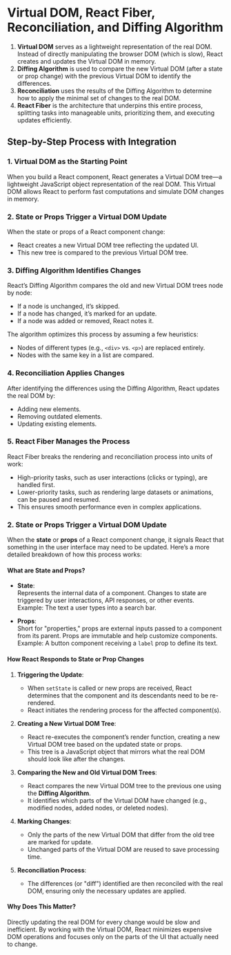 # Virtual DOM, React Fiber, Reconciliation, and Diffing Algorithm


1. **Virtual DOM** serves as a lightweight representation of the real DOM. Instead of directly manipulating the browser DOM (which is slow), React creates and updates the Virtual DOM in memory.
2. **Diffing Algorithm** is used to compare the new Virtual DOM (after a state or prop change) with the previous Virtual DOM to identify the differences.
3. **Reconciliation** uses the results of the Diffing Algorithm to determine how to apply the minimal set of changes to the real DOM.
4. **React Fiber** is the architecture that underpins this entire process, splitting tasks into manageable units, prioritizing them, and executing updates efficiently.


## Step-by-Step Process with Integration

### 1. Virtual DOM as the Starting Point
When you build a React component, React generates a Virtual DOM tree—a lightweight JavaScript object representation of the real DOM. This Virtual DOM allows React to perform fast computations and simulate DOM changes in memory.

### 2. State or Props Trigger a Virtual DOM Update
When the state or props of a React component change:
- React creates a new Virtual DOM tree reflecting the updated UI.
- This new tree is compared to the previous Virtual DOM tree.

### 3. Diffing Algorithm Identifies Changes
React’s Diffing Algorithm compares the old and new Virtual DOM trees node by node:
- If a node is unchanged, it’s skipped.
- If a node has changed, it’s marked for an update.
- If a node was added or removed, React notes it.

The algorithm optimizes this process by assuming a few heuristics:
- Nodes of different types (e.g., `<div>` vs. `<p>`) are replaced entirely.
- Nodes with the same key in a list are compared.


### 4. Reconciliation Applies Changes
After identifying the differences using the Diffing Algorithm, React updates the real DOM by:
- Adding new elements.
- Removing outdated elements.
- Updating existing elements.


### 5. React Fiber Manages the Process
React Fiber breaks the rendering and reconciliation process into units of work:
- High-priority tasks, such as user interactions (clicks or typing), are handled first.
- Lower-priority tasks, such as rendering large datasets or animations, can be paused and resumed.
- This ensures smooth performance even in complex applications.

### 2. State or Props Trigger a Virtual DOM Update

When the **state** or **props** of a React component change, it signals React that something in the user interface may need to be updated. Here’s a more detailed breakdown of how this process works:

#### **What are State and Props?**
- **State**:  
  Represents the internal data of a component. Changes to state are triggered by user interactions, API responses, or other events.  
  Example: The text a user types into a search bar.

- **Props**:  
  Short for "properties," props are external inputs passed to a component from its parent. Props are immutable and help customize components.  
  Example: A button component receiving a `label` prop to define its text.

#### **How React Responds to State or Prop Changes**
1. **Triggering the Update**:
   - When `setState` is called or new props are received, React determines that the component and its descendants need to be re-rendered.
   - React initiates the rendering process for the affected component(s).

2. **Creating a New Virtual DOM Tree**:
   - React re-executes the component’s render function, creating a new Virtual DOM tree based on the updated state or props.
   - This tree is a JavaScript object that mirrors what the real DOM should look like after the changes.

3. **Comparing the New and Old Virtual DOM Trees**:
   - React compares the new Virtual DOM tree to the previous one using the **Diffing Algorithm**.
   - It identifies which parts of the Virtual DOM have changed (e.g., modified nodes, added nodes, or deleted nodes).

4. **Marking Changes**:
   - Only the parts of the new Virtual DOM that differ from the old tree are marked for update.
   - Unchanged parts of the Virtual DOM are reused to save processing time.

5. **Reconciliation Process**:
   - The differences (or "diff") identified are then reconciled with the real DOM, ensuring only the necessary updates are applied.

#### **Why Does This Matter?**
Directly updating the real DOM for every change would be slow and inefficient. By working with the Virtual DOM, React minimizes expensive DOM operations and focuses only on the parts of the UI that actually need to change.
